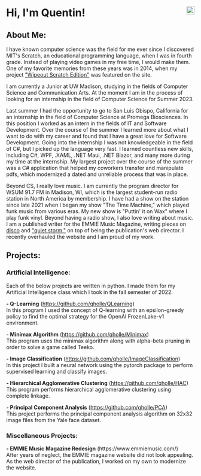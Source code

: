 
<h1>
  
[<img align="right" alt="Quentin Holle | LinkedIn" width="22px" src="https://cdn.jsdelivr.net/npm/simple-icons@v3/icons/linkedin.svg" />][linkedin]

[linkedin]: https://www.linkedin.com/in/quentin-holle/
    Hi, I'm Quentin!

</h1>

<h2>About Me:</h2>

I have known computer science was the field for me ever since I discovered MIT's Scratch, an educational programming language, when I was in fourth grade. Instead of playing video games in my free time, I would make them. One of my favorite memories from these years was in 2014, when my project ["Wipeout Scratch Edition"](https://scratch.mit.edu/projects/20340469/) was featured on the site.

I am currently a Junior at UW Madison, studying in the fields of Computer Science and Communication Arts. At the moment I am in the process of looking for an internship in the field of Computer Science for Summer 2023. 

Last summer I had the opportunity to go to San Luis Obispo, California for an internship in the field of Computer Science at Promega Biosciences. In this position I worked as an intern in the fields of IT and Software Development. Over the course of the summer I learned more about what I want to do with my career and found that I have a great love for Software Development. Going into the internship I was not knowledgeable in the field of C#, but I picked up the language very fast.  I learned countless new skills, including C#, WPF, .XAML, .NET Maui, .NET Blazor, and many more during my time at the internship. My largest project over the course of the summer was a C# application that helped my coworkers transfer and manipulate pdfs, which modernized a dated and unreliable process that was in place. 

Beyond CS, I really love music. I am currently the program director for WSUM 91.7 FM in Madison, WI, which is the largest student-run radio station in North America by membership. I have had a show on the station since late 2021 when I began my show "The Time Machine," which played funk music from various eras. My new show is "Puttin' it on Wax" where I play funk vinyl. Beyond having a radio show, I also love writing about music. I am a published writer for the EMMIE Music Magazine, writing pieces on [disco](https://issuu.com/wisconsinunion/docs/final_emmie_2022_single_page_view/14) and ["quiet storm,"](https://issuu.com/wisconsinunion/docs/emmiecrushohmmeissuu/40) on top of being the publication's web director. I recently overhauled the website and I am proud of my work.

<h2>Projects:</h2>
<h3>Artificial Intelligence:</h3>
 <p>
  Each of the below projects are written in python. I made them for my Artificial Intelligence class which I took in the fall semester of 2022.
  </p>

<b> - Q-Learning</b>
(https://github.com/qholle/QLearning)
</br>
In this program I used the concept of Q-learning with an epsilon-greedy policy to find the optimal strategy for the OpenAI FrozenLake-v1 environment.
</br>

<b> - Minimax Algorithm</b>
(https://github.com/qholle/Minimax)
</br>
This program uses the minimax algorithm along with alpha-beta pruning in order to solve a game called Teeko.
</br>

<b> - Image Classification</b>
(https://github.com/qholle/ImageClassification)
</br>
In this project I built a neural network using the pytorch package to perform supervised learning and classify images. 
</br>

<b> - Hierarchical Agglomerative Clustering</b>
(https://github.com/qholle/HAC)
</br>
This program performs hierarchical agglomerative clustering using complete linkage.
</br>

<b> - Principal Component Analysis</b>
(https://github.com/qholle/PCA)
</br>
This project performs the principal component analysis algorithm on 32x32 image files from the Yale face dataset.
</br>

<h3>Miscellaneous Projects:</h3>
<b> - EMMIE Music Magazine Redesign</b>
(https://www.emmiemusic.com/)
</br>
After years of neglect, the EMMIE magazine website did not look appealing. As the web director of the publication, I worked on my own to modernize the website.
